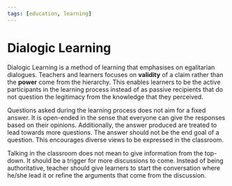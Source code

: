 ```yaml
---
tags: [education, learning]
---
```


# Dialogic Learning

Dialogic Learning is a method of learning that emphasises on egalitarian
dialogues. Teachers and learners focuses on **validity** of a claim rather than
the **power** come from the hierarchy. This enables learners to be the active
participants in the learning process instead of as passive recipients that do
not question the legitimacy from the knowledge that they perceived.

Questions asked during the learning process does not aim for a fixed answer. It
is open-ended in the sense that everyone can give the responses based on their
opinions. Additionally, the answer produced are treated to lead towards more
questions. The answer should not be the end goal of a question. This encourages
diverse views to be expressed in the classroom.

Talking in the classroom does not mean to give information from the top-down. It
should be a trigger for more discussions to come. Instead of being
authoritative, teacher should give learners to start the conversation where
he/she lead it or refine the arguments that come from the discussion.

